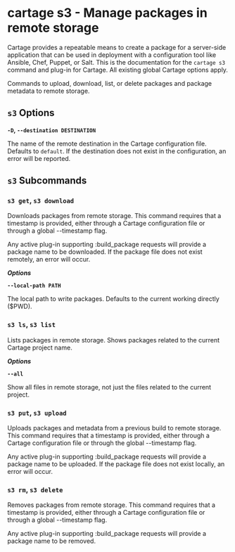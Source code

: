 # cartage s3 - Manage packages in remote storage

Cartage provides a repeatable means to create a package for a server-side
application that can be used in deployment with a configuration tool like
Ansible, Chef, Puppet, or Salt. This is the documentation for the `cartage s3`
command and plug-in for Cartage. All existing global Cartage options apply.

Commands to upload, download, list, or delete packages and package metadata to
remote storage.

## `s3` Options

__`-D`, `--destination DESTINATION`__

The name of the remote destination in the Cartage configuration file. Defaults
to `default`. If the destination does not exist in the configuration, an error
will be reported.

## `s3` Subcommands

### `s3 get`, `s3 download`

Downloads packages from remote storage. This command requires that a timestamp
is provided, either through a Cartage configuration file or through a global
--timestamp flag.

Any active plug-in supporting :build_package requests will provide a package
name to be downloaded. If the package file does not exist remotely, an error
will occur.

*__Options__*

__`--local-path PATH`__

The local path to write packages. Defaults to the current working directly
($PWD).

### `s3 ls`, `s3 list`

Lists packages in remote storage. Shows packages related to the current Cartage
project name.

*__Options__*

__`--all`__

Show all files in remote storage, not just the files related to the current
project.

### `s3 put`, `s3 upload`

Uploads packages and metadata from a previous build to remote storage. This
command requires that a timestamp is provided, either through a Cartage
configuration file or through the global --timestamp flag.

Any active plug-in supporting :build_package requests will provide a package
name to be uploaded. If the package file does not exist locally, an error will
occur.

### `s3 rm`, `s3 delete`

Removes packages from remote storage. This command requires that a timestamp is
provided, either through a Cartage configuration file or through a global
--timestamp flag.

Any active plug-in supporting :build_package requests will provide a package
name to be removed.
